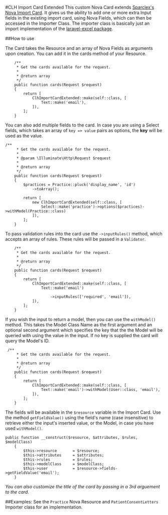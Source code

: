 #CLH Import Card Extended
This custom Nova Card extends [Sparclex's Nova Import Card](https://github.com/Sparclex/nova-import-card). 
It gives us the ability to add one or more extra Input fields in the existing import card, using Nova Fields, which can then be accessed in the Importer Class.
The importer class is basically just an import implementation of the [laravel-excel package](https://github.com/Maatwebsite/Laravel-Excel).

##How to use

The Card takes the Resource and an array of Nova Fields as arguments upon creation.
You can add it in the cards method of your Resource.

```
    /**
     * Get the cards available for the request.
     *
     * @return array
     */
    public function cards(Request $request)
    {
        return [
            ClhImportCardExtended::make(self::class, [
                Text::make('email'),
            ]),
        ];
    }
```
You can also add multiple fields to the card. 
In case you are using a Select fields, which takes an array of `key => value` pairs as options, the **key** will be used as the value.

```
/**
     * Get the cards available for the request.
     *
     * @param \Illuminate\Http\Request $request
     *
     * @return array
     */
    public function cards(Request $request)
    {
        $practices = Practice::pluck('display_name', 'id')
            ->toArray();

        return [
            new ClhImportCardExtended(self::class, [
                Select::make('practice')->options($practices)->withModel(Practice::class)
            ]),
        ];
    }
```


To pass validation rules into the card use the `->inputRules()` method, which accepts an array of rules. These rules will be passed in 
a `Validator`.

```
    /**
     * Get the cards available for the request.
     *
     * @return array
     */
    public function cards(Request $request)
    {
        return [
            ClhImportCardExtended::make(self::class, [
                Text::make('email')

                    ->inputRules(['required', 'email']),
            ]),
        ];
    }
```



If you wish the input to return a model, then you can use the `withModel()` method. This takes the Model Class Name as the first argument
and an optional second argument which specifies the key that the the Model will be queried with using the value in the input. If no key is supplied
the card will query the Model's ID.

```
 /**
     * Get the cards available for the request.
     *
     * @return array
     */
    public function cards(Request $request)
    {
        return [
            ClhImportCardExtended::make(self::class, [
                Text::make('email')->withModel(User::class, 'email'),
            ]),
        ];
    }
```

The fields will be available in the `$resource` variable in the Import Card. Use the method `getFieldValue()` using the field's name (case insensitive) to retrieve either the input's inserted value, or the Model, 
in case you have used `withModel()`. 
```
public function __construct($resource, $attributes, $rules, $modelClass)
    {
        $this->resource       = $resource;
        $this->attributes     = $attributes;
        $this->rules          = $rules;
        $this->modelClass     = $modelClass;
        $this->user           = $resource->fields->getFieldValue('email');
    }
```


*You can also customize the title of the card by passing in a 3rd arguement to the card.*

##Examples:
See the `Practice` Nova Resource and `PatientConsentLetters` Importer class for an implementation.
